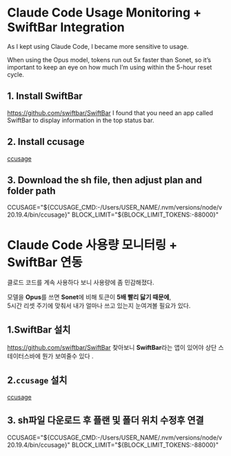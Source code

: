 # Claude Code Usage Monitoring + SwiftBar Integration

As I kept using Claude Code, I became more sensitive to usage.

When using the Opus model, tokens run out 5x faster than Sonet,
so it’s important to keep an eye on how much I’m using within the 5-hour reset cycle.

## 1. Install SwiftBar

https://github.com/swiftbar/SwiftBar
I found that you need an app called SwiftBar to display information in the top status bar.

## 2. Install ccusage
[ccusage](https://github.com/ryoppippi/ccusage)  

## 3. Download the sh file, then adjust plan and folder path
CCUSAGE="${CCUSAGE_CMD:-/Users/USER_NAME/.nvm/versions/node/v20.19.4/bin/ccusage}"
BLOCK_LIMIT="${BLOCK_LIMIT_TOKENS:-88000}"

# Claude Code 사용량 모니터링 + SwiftBar 연동

클로드 코드를 계속 사용하다 보니 사용량에 좀 민감해졌다.  

모델을 **Opus**를 쓰면 **Sonet**에 비해 토큰이 **5배 빨리 닳기 때문에**,  
5시간 리셋 주기에 맞춰서 내가 얼마나 쓰고 있는지 눈여겨볼 필요가 있다.  

## 1.SwiftBar 설치

https://github.com/swiftbar/SwiftBar
찾아보니 **SwiftBar**라는 앱이 있어야 상단 스테이터스바에 뭔가 보여줄수 있다 .

## 2.`ccusage` 설치
[ccusage](https://github.com/ryoppippi/ccusage)  


## 3. sh파일 다운로드 후 플랜 및 폴더 위치 수정후 연결
CCUSAGE="${CCUSAGE_CMD:-/Users/USER_NAME/.nvm/versions/node/v20.19.4/bin/ccusage}"
BLOCK_LIMIT="${BLOCK_LIMIT_TOKENS:-88000}"

